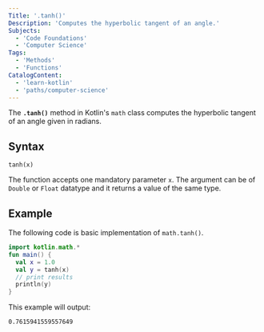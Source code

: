 ```yaml
---
Title: '.tanh()'
Description: 'Computes the hyperbolic tangent of an angle.'
Subjects:
  - 'Code Foundations'
  - 'Computer Science'
Tags:
  - 'Methods'
  - 'Functions'
CatalogContent:
  - 'learn-kotlin'
  - 'paths/computer-science'
---
```


The **`.tanh()`** method in Kotlin's `math` class computes the hyperbolic tangent of an angle given in radians.

## Syntax

```pseudo
tanh(x)
```

The function accepts one mandatory parameter `x`. The argument can be of `Double` or `Float` datatype and it returns a value of the same type.

## Example

The following code is basic implementation of `math.tanh()`.

```kotlin
import kotlin.math.*
fun main() {
  val x = 1.0
  val y = tanh(x)
  // print results
  println(y)
}
```

This example will output:

```shell
0.7615941559557649
```
